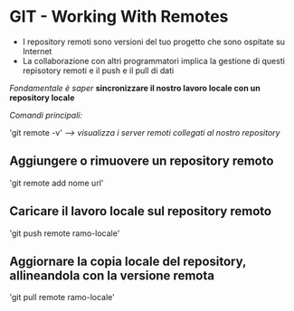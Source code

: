 # GIT - Working With Remotes
* I repository remoti sono versioni del tuo progetto che sono ospitate su Internet
* La collaborazione con altri programmatori implica la gestione di questi repisotory remoti e il push e il pull di dati

*Fondamentale è saper* **sincronizzare il nostro lavoro locale con un repository locale**

*Comandi principali:*

'git remote -v' *--> visualizza i server remoti collegati al nostro repository*
## Aggiungere o rimuovere un repository remoto
'git remote add nome url'
## Caricare il lavoro locale sul repository remoto
'git push remote ramo-locale'
## Aggiornare la copia locale del repository, allineandola con la versione remota
'git pull remote ramo-locale'
